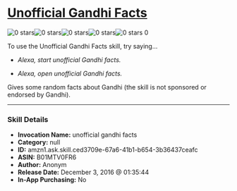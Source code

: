 # [Unofficial Gandhi Facts](http://alexa.amazon.com/#skills/amzn1.ask.skill.ced3709e-67a6-41b1-b654-3b36437ceafc)
![0 stars](../../images/ic_star_border_black_18dp_1x.png)![0 stars](../../images/ic_star_border_black_18dp_1x.png)![0 stars](../../images/ic_star_border_black_18dp_1x.png)![0 stars](../../images/ic_star_border_black_18dp_1x.png)![0 stars](../../images/ic_star_border_black_18dp_1x.png) 0

To use the Unofficial Gandhi Facts skill, try saying...

* *Alexa, start unofficial Gandhi facts.*

* *Alexa, open unofficial Gandhi facts.*

Gives some random facts about Gandhi
(the skill is not sponsored or endorsed by Gandhi).

***

### Skill Details

* **Invocation Name:** unofficial gandhi facts
* **Category:** null
* **ID:** amzn1.ask.skill.ced3709e-67a6-41b1-b654-3b36437ceafc
* **ASIN:** B01MTV0FR6
* **Author:** Anonym
* **Release Date:** December 3, 2016 @ 01:35:44
* **In-App Purchasing:** No
